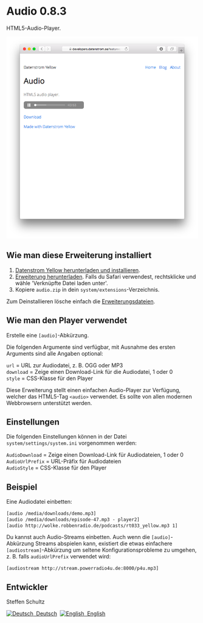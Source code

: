 Audio 0.8.3
===========
HTML5-Audio-Player.

<p align="center"><img src="audio-screenshot.png?raw=true" alt="Bildschirmfoto"></p>

## Wie man diese Erweiterung installiert

1. [Datenstrom Yellow herunterladen und installieren](https://github.com/datenstrom/yellow/).
2. [Erweiterung herunterladen](https://github.com/schulle4u/yellow-extensions-schulle4u/raw/master/zip/audio.zip). Falls du Safari verwendest, rechtsklicke und wähle 'Verknüpfte Datei laden unter'.
3. Kopiere `audio.zip` in dein `system/extensions`-Verzeichnis.

Zum Deinstallieren lösche einfach die [Erweiterungsdateien](extension.ini).

## Wie man den Player verwendet

Erstelle eine `[audio]`-Abkürzung.
 
Die folgenden Argumente sind verfügbar, mit Ausnahme des ersten Arguments sind alle Angaben optional:

`url` = URL zur Audiodatei, z. B. OGG oder MP3  
`download` = Zeige einen Download-Link für die Audiodatei, 1 oder 0  
`style` = CSS-Klasse für den Player 

Diese Erweiterung stellt einen einfachen Audio-Player zur Verfügung, welcher das HTML5-Tag `<audio>` verwendet. Es sollte von allen modernen Webbrowsern unterstützt werden. 

## Einstellungen

Die folgenden Einstellungen können in der Datei `system/settings/system.ini` vorgenommen werden:

`AudioDownload` = Zeige einen Download-Link für Audiodateien, 1 oder 0  
`AudioUrlPrefix` = URL-Präfix für Audiodateien  
`AudioStyle` = CSS-Klasse für den Player  

## Beispiel

Eine Audiodatei einbetten:

    [audio /media/downloads/demo.mp3]
    [audio /media/downloads/episode-47.mp3 - player2]
    [audio http://wolke.robbenradio.de/podcasts/rt033_yellow.mp3 1]

Du kannst auch Audio-Streams einbetten. Auch wenn die `[audio]`-Abkürzung Streams abspielen kann, existiert die etwas einfachere `[audiostream]`-Abkürzung um seltene Konfigurationsprobleme zu umgehen, z. B. falls  `audioUrlPrefix` verwendet wird: 

    [audiostream http://stream.powerradio4u.de:8000/p4u.mp3]

## Entwickler

Steffen Schultz

<p>
<a href="README-de.md"><img src="https://raw.githubusercontent.com/datenstrom/yellow-extensions/master/website/media/images/language-de.png" width="15" height="15" alt="Deutsch">&nbsp; Deutsch</a>&nbsp;
<a href="README.md"><img src="https://raw.githubusercontent.com/datenstrom/yellow-extensions/master/website/media/images/language-en.png" width="15" height="15" alt="English">&nbsp; English</a>&nbsp;
</p>
